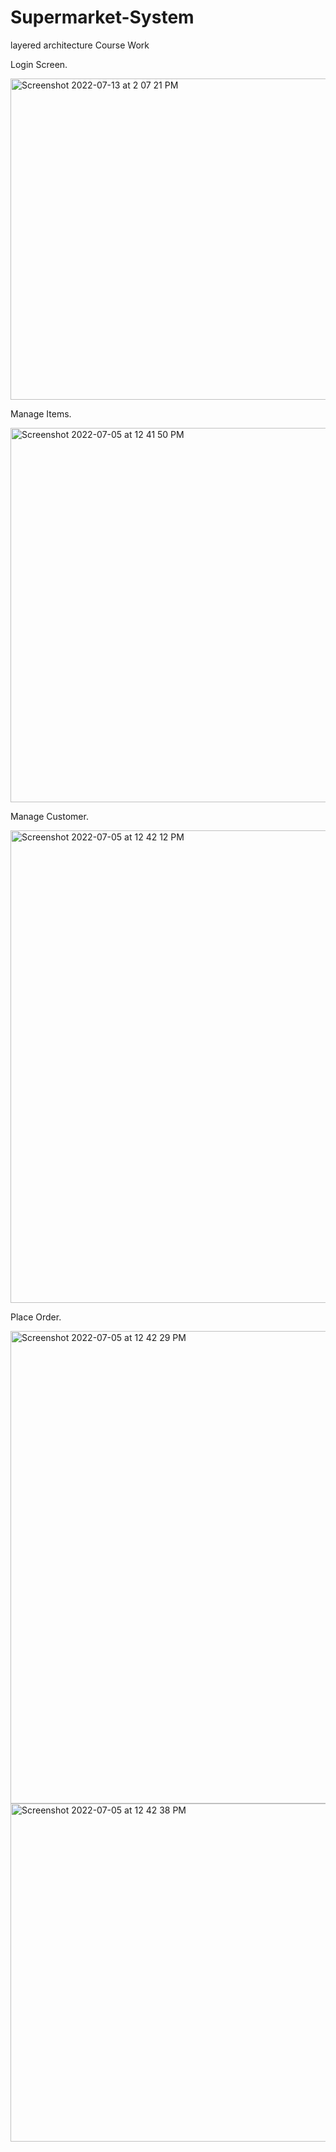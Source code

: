 # Supermarket-System
layered architecture Course Work

Login Screen.

<img width="514" alt="Screenshot 2022-07-13 at 2 07 21 PM" src="https://user-images.githubusercontent.com/84431272/178690415-0e515ab2-7936-4d41-86e9-d2e5f66183b7.png">


Manage Items.

<img width="599" alt="Screenshot 2022-07-05 at 12 41 50 PM" src="https://user-images.githubusercontent.com/84431272/177272402-58612040-4ed0-47bd-af1f-5bd0181cc9c9.png">


Manage Customer.

<img width="756" alt="Screenshot 2022-07-05 at 12 42 12 PM" src="https://user-images.githubusercontent.com/84431272/177272451-9a978169-83f1-4fc9-9ddf-ec4964afc586.png">


Place Order.

<img width="756" alt="Screenshot 2022-07-05 at 12 42 29 PM" src="https://user-images.githubusercontent.com/84431272/177272491-c4747971-9fde-4ecf-bd49-163c82a6df63.png">




<img width="541" alt="Screenshot 2022-07-05 at 12 42 38 PM" src="https://user-images.githubusercontent.com/84431272/177272514-9e5e67d0-2984-4e01-a823-d672366fa015.png">

